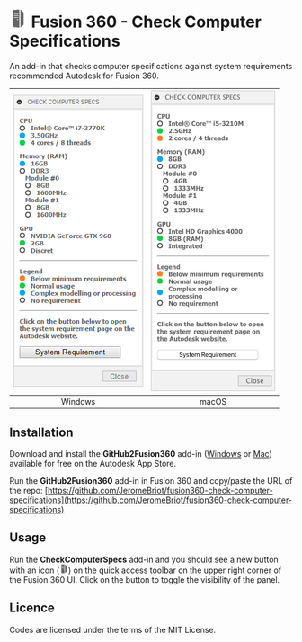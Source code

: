 # ![CheckComputerSpecs](./resources/32x32.png) Fusion 360 - Check Computer Specifications

An add-in that checks computer specifications against system requirements recommended Autodesk for Fusion 360.

| ![CheckComputerSpecs palette](./doc/windows.png) | ![CheckComputerSpecs palette](./doc/macos.png) |
| :---: | :---: |
| Windows | macOS |

## Installation

Download and install the **GitHub2Fusion360** add-in ([Windows](https://apps.autodesk.com/FUSION/fr/Detail/Index?id=789800822168335025&appLang=en&os=Win64) or [Mac](https://apps.autodesk.com/FUSION/fr/Detail/Index?id=789800822168335025&os=Mac&appLang=en)) available for free on the Autodesk App Store.

Run the **GitHub2Fusion360** add-in in Fusion 360 and copy/paste the URL of the repo: [https://github.com/JeromeBriot/fusion360-check-computer-specifications](https://github.com/JeromeBriot/fusion360-check-computer-specifications)

## Usage

Run the **CheckComputerSpecs** add-in and you should see a new button with an icon (![CheckComputerSpecs icon](./resources/16x16.png)) on the quick access toolbar on the upper right corner of the Fusion 360 UI. Click on the button to toggle the visibility of the panel.

## Licence

Codes are licensed under the terms of the MIT License.
